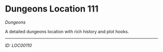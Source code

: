 # Dungeons Location 111

*Dungeons*

A detailed dungeons location with rich history and plot hooks.

---
*ID: LOC00110*